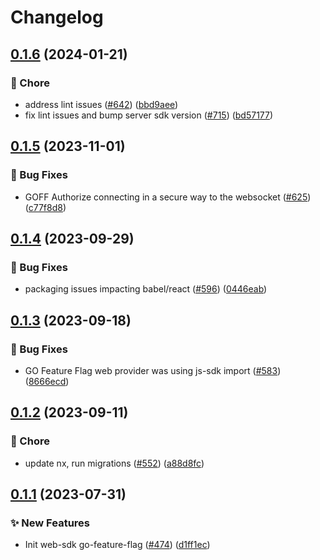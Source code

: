 # Changelog

## [0.1.6](https://github.com/open-feature/js-sdk-contrib/compare/go-feature-flag-web-provider-v0.1.5...go-feature-flag-web-provider-v0.1.6) (2024-01-21)


### 🧹 Chore

* address lint issues ([#642](https://github.com/open-feature/js-sdk-contrib/issues/642)) ([bbd9aee](https://github.com/open-feature/js-sdk-contrib/commit/bbd9aee896dc4a0817f379b799a1b8d331ee76c6))
* fix lint issues and bump server sdk version ([#715](https://github.com/open-feature/js-sdk-contrib/issues/715)) ([bd57177](https://github.com/open-feature/js-sdk-contrib/commit/bd571770f3a1a01bd62663dc3473273449f96c5c))

## [0.1.5](https://github.com/open-feature/js-sdk-contrib/compare/go-feature-flag-web-provider-v0.1.4...go-feature-flag-web-provider-v0.1.5) (2023-11-01)


### 🐛 Bug Fixes

* GOFF Authorize connecting in a secure way to the websocket ([#625](https://github.com/open-feature/js-sdk-contrib/issues/625)) ([c77f8d8](https://github.com/open-feature/js-sdk-contrib/commit/c77f8d874ded5748ca41108903ffcad242a80e03))

## [0.1.4](https://github.com/open-feature/js-sdk-contrib/compare/go-feature-flag-web-provider-v0.1.3...go-feature-flag-web-provider-v0.1.4) (2023-09-29)


### 🐛 Bug Fixes

* packaging issues impacting babel/react ([#596](https://github.com/open-feature/js-sdk-contrib/issues/596)) ([0446eab](https://github.com/open-feature/js-sdk-contrib/commit/0446eab5cf9b45ce7de251b4f5feb8df1d499b9d))

## [0.1.3](https://github.com/open-feature/js-sdk-contrib/compare/go-feature-flag-web-provider-v0.1.2...go-feature-flag-web-provider-v0.1.3) (2023-09-18)


### 🐛 Bug Fixes

* GO Feature Flag web provider was using js-sdk import ([#583](https://github.com/open-feature/js-sdk-contrib/issues/583)) ([8666ecd](https://github.com/open-feature/js-sdk-contrib/commit/8666ecdb5d32ed1051cccfd7f32ba958ec9a6736))

## [0.1.2](https://github.com/open-feature/js-sdk-contrib/compare/go-feature-flag-web-provider-v0.1.1...go-feature-flag-web-provider-v0.1.2) (2023-09-11)


### 🧹 Chore

* update nx, run migrations ([#552](https://github.com/open-feature/js-sdk-contrib/issues/552)) ([a88d8fc](https://github.com/open-feature/js-sdk-contrib/commit/a88d8fc097789fd7f56011e6ebb66070f52c6e56))

## [0.1.1](https://github.com/open-feature/js-sdk-contrib/compare/go-feature-flag-web-provider-v0.1.0...go-feature-flag-web-provider-v0.1.1) (2023-07-31)


### ✨ New Features

* Init web-sdk go-feature-flag ([#474](https://github.com/open-feature/js-sdk-contrib/issues/474)) ([d1ff1ec](https://github.com/open-feature/js-sdk-contrib/commit/d1ff1ecaf45ef8e547f581778cebbd89d1a678a9))
